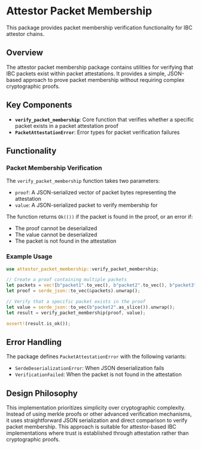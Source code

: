 # Attestor Packet Membership

This package provides packet membership verification functionality for IBC attestor chains.

## Overview

The attestor packet membership package contains utilities for verifying that IBC packets exist within packet attestations. It provides a simple, JSON-based approach to prove packet membership without requiring complex cryptographic proofs.

## Key Components

- **`verify_packet_membership`**: Core function that verifies whether a specific packet exists in a packet attestation proof
- **`PacketAttestationError`**: Error types for packet verification failures

## Functionality

### Packet Membership Verification

The `verify_packet_membership` function takes two parameters:
- `proof`: A JSON-serialized vector of packet bytes representing the attestation
- `value`: A JSON-serialized packet to verify membership for

The function returns `Ok(())` if the packet is found in the proof, or an error if:
- The proof cannot be deserialized
- The value cannot be deserialized  
- The packet is not found in the attestation

### Example Usage

```rust
use attestor_packet_membership::verify_packet_membership;

// Create a proof containing multiple packets
let packets = vec![b"packet1".to_vec(), b"packet2".to_vec(), b"packet3".to_vec()];
let proof = serde_json::to_vec(&packets).unwrap();

// Verify that a specific packet exists in the proof
let value = serde_json::to_vec(b"packet2".as_slice()).unwrap();
let result = verify_packet_membership(proof, value);

assert!(result.is_ok());
```

## Error Handling

The package defines `PacketAttestationError` with the following variants:

- `SerdeDeserializationError`: When JSON deserialization fails
- `VerificationFailed`: When the packet is not found in the attestation

## Design Philosophy

This implementation prioritizes simplicity over cryptographic complexity. Instead of using merkle proofs or other advanced verification mechanisms, it uses straightforward JSON serialization and direct comparison to verify packet membership. This approach is suitable for attestor-based IBC implementations where trust is established through attestation rather than cryptographic proofs.
